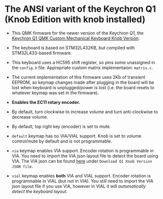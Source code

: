 # The ANSI variant of the Keychron Q1 (Knob Edition with knob installed)

- This QMK firmware for the newer version of the Keychron Q1, the [Keychron Q1 QMK Custom Mechanical Keyboard Knob Version](https://www.keychron.com/products/keychron-q1-qmk-custom-mechanical-keyboard-knob-version).
- The keyboard is based on STM32L432KB, but compiled with STM32L433-based firmware.
- This keyboard uses a HC595 shift register, so pins some unassigned in the `config.h` file. Appropriate custom matrix implementaion: `matrix.c`.
- The current implementation of this firmware uses 2Kb of transient EEPROM, so keymap changes made after plugging in the board will be lost when keyboard is unplugged/power is lost (i.e. the board resets to whatever keymap was set in the firmware).

- **Enables the EC11 rotary encoder.**
- By default, turn clockwise to increase volume and turn anti-clockwise to decrease volume.
- By default, top right key (encoder) is set to mute.

- `default` keymap has no VIA/VIAL support. Knob is set to volume control/mute by default and is not programmable.
- `via` keymap enables VIA support. Encoder rotation is programmable in VIA. You need to import the VIA json layout file to detect the board using VIA. The VIA json can be found [here](https://www.keychron.com/blogs/archived/how-to-reset-your-keychron-q1-to-factory-settings) under `Download Q1 Knob Version JSON file`.
- `vial` keymap enables **both** VIA and VIAL support. Encoder rotation is programmable in VIAL (but not in VIA). You still need to import the VIA json layout file if you use VIA, however in VIAL it will *automatically detect the keyboard layout*.